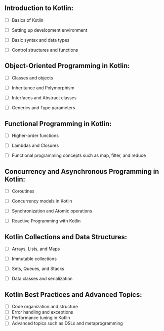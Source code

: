 ## Introduction to Kotlin:
 - [ ] Basics of Kotlin
 - [ ] Setting up development environment
 - [ ] Basic syntax and data types
 - [ ] Control structures and functions


## Object-Oriented Programming in Kotlin:
 - [ ] Classes and objects
 - [ ] Inheritance and Polymorphism
 - [ ] Interfaces and Abstract classes
 - [ ] Generics and Type parameters


## Functional Programming in Kotlin:
 - [ ] Higher-order functions
 - [ ] Lambdas and Closures
 - [ ] Functional programming concepts such as map, filter, and reduce


## Concurrency and Asynchronous Programming in Kotlin:
 - [ ] Coroutines
 - [ ] Concurrency models in Kotlin
 - [ ] Synchronization and Atomic operations
 - [ ] Reactive Programming with Kotlin


## Kotlin Collections and Data Structures:
 - [ ] Arrays, Lists, and Maps
 - [ ] Immutable collections
 - [ ] Sets, Queues, and Stacks
 - [ ] Data classes and serialization


## Kotlin Best Practices and Advanced Topics:
 - [ ] Code organization and structure
 - [ ] Error handling and exceptions
 - [ ] Performance tuning in Kotlin
 - [ ] Advanced topics such as DSLs and metaprogramming